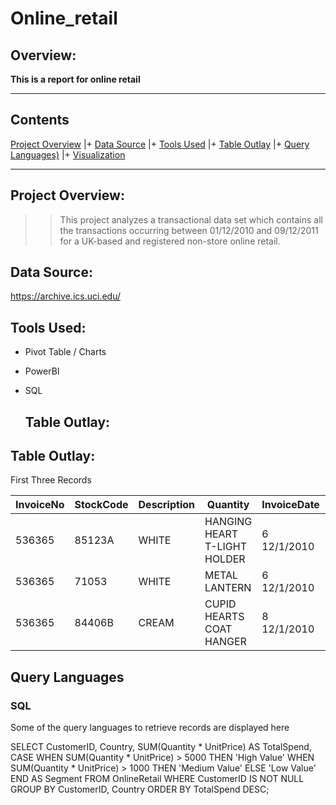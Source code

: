 # Online_retail

## Overview:
 **This is a report for online retail**

 ---
 
## Contents
 [Project Overview](#Project-Overview) |+ [Data Source](#Data-Source) |+  [Tools Used](#Tools-Used) |+  [Table Outlay](#Table-Outlay) |+  [Query Languages)](#Query-Languages) |+  [Visualization](#Visualization)

---

## Project Overview:
> > This project analyzes a transactional data set which contains all the transactions occurring between 01/12/2010 and 09/12/2011 for a UK-based and registered non-store online retail.

## Data Source:
https://archive.ics.uci.edu/

 ## Tools Used:
+	Pivot Table / Charts
+	PowerBI
+ SQL

  ## Table Outlay:

## Table Outlay:
First Three Records

|InvoiceNo	|StockCode	|Description	|Quantity	|InvoiceDate	|UnitPrice	|CustomerID	|Country
|----- | -----|----- |----- |----- |----- |----- |-----|
|536365	|85123A	|WHITE |HANGING HEART T-LIGHT HOLDER|	6	12/1/2010 |8:26|	2.55	|17850|	United Kingdom
|536365	|71053	|WHITE |METAL LANTERN	|6	12/1/2010| 8:26	|3.39|	17850|	United Kingdom
|536365	|84406B	|CREAM |CUPID HEARTS COAT HANGER|	8	12/1/2010 | 8:26|	2.75	|17850|	United Kingdom

## Query Languages
### SQL
Some of the query languages to retrieve records are displayed here

SELECT
    CustomerID,
    Country,
    SUM(Quantity * UnitPrice) AS TotalSpend,
    CASE
        WHEN SUM(Quantity * UnitPrice) > 5000 THEN 'High Value'
        WHEN SUM(Quantity * UnitPrice) > 1000 THEN 'Medium Value'
        ELSE 'Low Value'
    END AS Segment
FROM
    OnlineRetail
WHERE
    CustomerID IS NOT NULL
GROUP BY
    CustomerID, Country
ORDER BY
    TotalSpend DESC;
